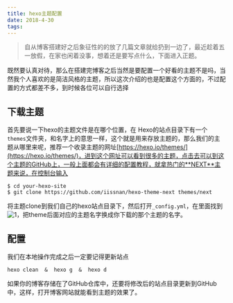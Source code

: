 ```yaml
---
title: hexo主题配置
date: 2018-4-30 
tags:
---
```


>自从博客搭建好之后象征性的的放了几篇文章就给扔到一边了，最近趁着五一放假，在家也闲着没事，想着还是要写点什么，下面进入正题。

既然要认真对待，那么在搭建完博客之后当然是要配置一个好看的主题不是吗，当然我个人喜欢的是简洁风格的主题，所以这次介绍的也是配置这个方面的，不过配置的方式都差不多，到时候各位可以自行选择

## 下载主题
首先要说一下hexo的主题文件是在哪个位置，在 Hexo的站点目录下有一个`themes`文件夹，和名字上的意思一样，这个就是用来存放主题的，那么我们的主题从哪里来呢，推荐一个收录主题的网址[https://hexo.io/themes/](https://hexo.io/themes/)，进到这个网址可以看到很多的主题，点击去可以到这个主题的GitHub上，一般上面都会有详细的配置教程，就拿热门的**NEXT**主题来说，在控制台输入
 
    $ cd your-hexo-site  
    $ git clone https://github.com/iissnan/hexo-theme-next themes/next
将主题clone到我们自己的hexo站点目录下，然后打开`_config.yml`，在里面找到
![1](1.png)，把theme后面对应的主题名字换成你下载的那个主题的名字。

## 配置
我们在本地操作完成之后一定要记得更新站点

    hexo clean  &  hexo g  &  hexo d
如果你的博客存储在了GitHub仓库中，还要将修改后的站点目录更新到GitHub中，这样，打开博客网站就能看到主题的效果了。